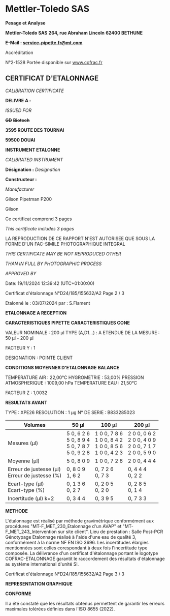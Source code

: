 # **Mettler-Toledo SAS**

**Pesage et Analyse**

**Mettler-Toledo SAS**
**264, rue Abraham Lincoln**
**62400 BETHUNE**

**E-Mail : service-pipette.fr@mt.com**

Accréditation

N°2-1528
Portée disponible
sur www.cofrac.fr
## **CERTIFICAT D'ETALONNAGE**

_CALIBRATION CERTIFICATE_


**DELIVRE A :**

_ISSUED FOR_


~~**GD**~~ ~~**Biotech**~~

**3595 ROUTE DES TOURNAI**

**59500 DOUAI**


**INSTRUMENT ETALONNE**

_CALIBRATED INSTRUMENT_


**Désignation :**
_Designation_

**Constructeur :**

_Manufacturer_


Gilson Pipetman P200

Gilson



Ce certificat comprend 3 pages

_This certificate includes 3 pages_

LA REPRODUCTION DE CE RAPPORT N'EST AUTORISEE QUE SOUS
LA FORME D'UN FAC-SIMILE PHOTOGRAPHIQUE INTEGRAL

_THIS CERTIFICATE MAY BE NOT REPRODUCED OTHER_

_THAN IN FULL BY PHOTOGRAPHIC PROCESS_


_APPROVED BY_

Date: 19/11/2024 12:39:42 (UTC+01:00:00)

Certificat d'étalonnage N°D24/185/155632/A2  Page 2 / 3

Etalonné le : 03/07/2024 par : S.Flament

**ETALONNAGE A RECEPTION**

**CARACTERISTIQUES PIPETTE** **CARACTERISTIQUES CONE**


VALEUR NOMINALE : 200 µl
TYPE (A,D1...) : A
ETENDUE DE LA MESURE : 50 µl - 200 µl

FACTEUR Y : 1


DESIGNATION : POINTE CLIENT


**CONDITIONS MOYENNES D'ETALONNAGE** **BALANCE**


TEMPERATURE AIR : 22,00°C
HYGROMETRIE : 53,00%
PRESSION ATMOSPHERIQUE : 1009,00 hPa
TEMPERATURE EAU : 21,50°C

FACTEUR Z : 1,0032

**RESULTATS AVANT**


TYPE : XPE26
RESOLUTION : 1 µg
N° DE SERIE : B833285023










|Volumes|50 µl|100 µl|200 µl|
|---|---|---|---|
|Mesures (µl)|5 0, 6 2 6<br>5 0, 8 9 4<br>5 0, 7 8 7<br>5 0, 9 2 8|1 0 0, 7 8 6<br>1 0 0, 8 4 2<br>1 0 0, 8 5 6<br>1 0 0, 4 2 3|2 0 0, 0 6 2<br>2 0 0, 4 0 9<br>2 0 0, 7 1 7<br>2 0 0, 5 9 0|
|Moyenne (µl)|5 0, 8 0 9|1 0 0, 7 2 6|2 0 0, 4 4 4|
|Erreur de justesse (µl)<br>Erreur de justesse (%)|0, 8 0 9<br>1, 6 2|0, 7 2 6<br>0, 7 3|0, 4 4 4<br>0, 2 2|
|Ecart-type (µl)<br>Ecart-type (%)|0, 1 3 6<br>0, 2 7|0, 2 0 5<br>0, 2 0|0, 2 8 5<br>0, 1 4|
|Incertitude (µl) k=2|0, 3 4 4|0, 3 9 5|0, 7 3 3|


**METHODE**

L'étalonnage est réalisé par méthode gravimétrique conformément aux procédures "MT-F_MET_230_Etalonnage d'un AVAP" et
"MT-F_MET_243_Intervention sur site client".
Lieu de prestation : Salle Post-PCR Génotypage
Etalonnage réalisé à l'aide d'une eau de qualité 3, conformément à la norme NF EN ISO 3696.
Les incertitudes élargies mentionnées sont celles corespondant à deux fois l'incertitude type composée.
La délivrance d'un certificat d'étalonnage portant le logotype COFRAC-ETALONNAGE garantit le raccordement des résultats d'étalonnage au système
international d'unité SI.

Certificat d'étalonnage N°D24/185/155632/A2  Page 3 / 3

**REPRESENTATION GRAPHIQUE**

**CONFORME**

Il a été constaté que les résultats obtenus permettent de garantir les erreurs maximales tolérées définies dans l'ISO 8655 (2022).

